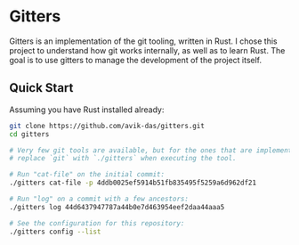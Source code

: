 Gitters
=======

Gitters is an implementation of the git tooling, written in Rust. I chose this project to understand how git works internally, as well as to learn Rust. The goal is to use gitters to manage the development of the project itself.

Quick Start
-----------

Assuming you have Rust installed already:

```sh
git clone https://github.com/avik-das/gitters.git
cd gitters

# Very few git tools are available, but for the ones that are implemented,
# replace `git` with `./gitters` when executing the tool.

# Run "cat-file" on the initial commit:
./gitters cat-file -p 4ddb0025ef5914b51fb835495f5259a6d962df21

# Run "log" on a commit with a few ancestors:
./gitters log 44d6437947787a44b0e7d463954eef2daa44aaa5

# See the configuration for this repository:
./gitters config --list
```
